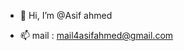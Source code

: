 - 👋 Hi, I’m @Asif ahmed

- 📫 mail : mail4asifahmed@gmail.com

<!---
Asif1996-ahmed/Asif-ahmed is a ✨ special ✨ repository because its `README.md` (this file) appears on your GitHub profile.
You can click the Preview link to take a look at your changes.
--->
